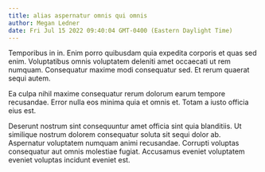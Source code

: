 ```yaml
---
title: alias aspernatur omnis qui omnis
author: Megan Ledner
date: Fri Jul 15 2022 09:40:04 GMT-0400 (Eastern Daylight Time)
---
```

Temporibus in in. Enim porro quibusdam quia expedita corporis et quas sed enim. Voluptatibus omnis voluptatem deleniti amet occaecati ut rem numquam. Consequatur maxime modi consequatur sed. Et rerum quaerat sequi autem.

 Ea culpa nihil maxime consequatur rerum dolorum earum tempore recusandae. Error nulla eos minima quia et omnis et. Totam a iusto officia eius est.

 Deserunt nostrum sint consequuntur amet officia sint quia blanditiis. Ut similique nostrum dolorem consequatur soluta sit sequi dolor ab. Aspernatur voluptatem numquam animi recusandae. Corrupti voluptas consequatur aut omnis molestiae fugiat. Accusamus eveniet voluptatem eveniet voluptas incidunt eveniet est.